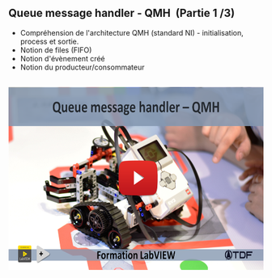 <h2 dir="auto" id="h_75746598831655196174577"><strong>Queue message handler - QMH&nbsp;&nbsp;</strong><strong>(Partie 1 /3)</strong></h2>

<ul dir="auto">
<li>Compr&eacute;hension de l'architecture QMH (standard NI) - initialisation, process et sortie.</li>
<li>Notion de files (FIFO)</li>
<li>Notion d'&eacute;v&egrave;nement cr&eacute;&eacute;</li>
<li>Notion du producteur/consommateur</li>
</ul>
<p dir="auto"></p>
<p>&nbsp;<a href="https://www.youtube.com/watch?v=cuM19lGNKEg&list=PLtioRYPUn23rmTQmI3XhCEMH0Tcn9y50z&index=10&ab_channel=TechnologiesdeFrance%28TDF%29"><img src="QMH.png" width="640" height="362" alt="" style="display: block; margin-left: auto; margin-right: auto;" /></a></p>
